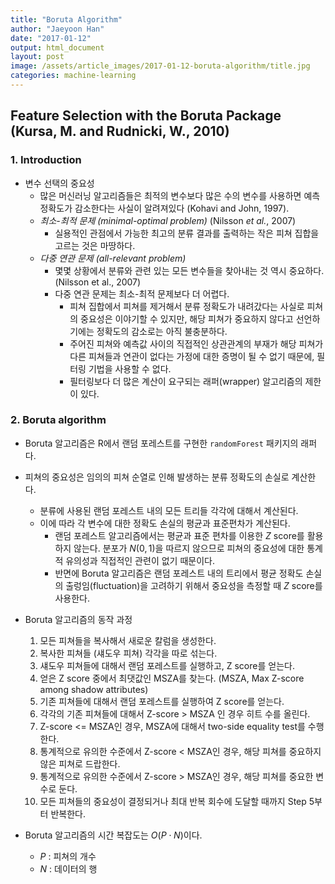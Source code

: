 ```yaml
---
title: "Boruta Algorithm"
author: "Jaeyoon Han"
date: "2017-01-12"
output: html_document
layout: post
image: /assets/article_images/2017-01-12-boruta-algorithm/title.jpg
categories: machine-learning
---
```






## Feature Selection with the Boruta Package (Kursa, M. and Rudnicki, W., 2010)

### 1. Introduction

-	변수 선택의 중요성
	-	많은 머신러닝 알고리즘들은 최적의 변수보다 많은 수의 변수를 사용하면 예측 정확도가 감소한다는 사실이 알려져있다 (Kohavi and John, 1997).
	-	*최소-최적 문제 (minimal-optimal problem)* (Nilsson *et al.*, 2007)
		-	실용적인 관점에서 가능한 최고의 분류 결과를 출력하는 작은 피쳐 집합을 고르는 것은 마땅하다.
	-	*다중 연관 문제 (all-relevant problem)*
		-	몇몇 상황에서 분류와 관련 있는 모든 변수들을 찾아내는 것 역시 중요하다. (Nilsson et al., 2007)
		-	다중 연관 문제는 최소-최적 문제보다 더 어렵다.
			-	피쳐 집합에서 피쳐를 제거해서 분류 정확도가 내려갔다는 사실로 피쳐의 중요성은 이야기할 수 있지만, 해당 피쳐가 중요하지 않다고 선언하기에는 정확도의 감소로는 아직 불충분하다.
			-	주어진 피쳐와 예측값 사이의 직접적인 상관관계의 부재가 해당 피쳐가 다른 피쳐들과 연관이 없다는 가정에 대한 증명이 될 수 없기 때문에, 필터링 기법을 사용할 수 없다.
			-	필터링보다 더 많은 계산이 요구되는 래퍼(wrapper) 알고리즘의 제한이 있다.

### 2. Boruta algorithm

-	Boruta 알고리즘은 R에서 랜덤 포레스트를 구현한 `randomForest` 패키지의 래퍼다.
-	피쳐의 중요성은 임의의 피쳐 순열로 인해 발생하는 분류 정확도의 손실로 계산한다.

	-	분류에 사용된 랜덤 포레스트 내의 모든 트리들 각각에 대해서 계산된다.
	-	이에 따라 각 변수에 대한 정확도 손실의 평균과 표준편차가 계산된다.
		-	랜덤 포레스트 알고리즘에서는 평균과 표준 편차를 이용한 $Z$ score를 활용하지 않는다. 분포가 $N(0, 1)$을 따르지 않으므로 피쳐의 중요성에 대한 통계적 유의성과 직접적인 관련이 없기 때문이다.
		-	반면에 Boruta 알고리즘은 랜덤 포레스트 내의 트리에서 평균 정확도 손실의 출렁임(fluctuation)을 고려하기 위해서 중요성을 측정할 때 $Z$ score를 사용한다.

-	Boruta 알고리즘의 동작 과정
    1.  모든 피쳐들을 복사해서 새로운 칼럼을 생성한다.
    2.  복사한 피쳐들 (섀도우 피쳐) 각각을 따로 섞는다.
    3.  섀도우 피쳐들에 대해서 랜덤 포레스트를 실행하고, Z score를 얻는다.
    4.  얻은 Z score 중에서 최댓값인 MSZA를 찾는다. (MSZA, Max Z-score among shadow attributes)
    5.  기존 피쳐들에 대해서 랜덤 포레스트를 실행하여 Z score를 얻는다.
    6.  각각의 기존 피쳐들에 대해서 Z-score > MSZA 인 경우 히트 수를 올린다.
    7.  Z-score <= MSZA인 경우, MSZA에 대해서 two-side equality test를 수행한다.
    8.  통계적으로 유의한 수준에서 Z-score < MSZA인 경우, 해당 피쳐를 중요하지 않은 피쳐로 드랍한다.
    9.  통계적으로 유의한 수준에서 Z-score > MSZA인 경우, 해당 피쳐를 중요한 변수로 둔다.
    10. 모든 피쳐들의 중요성이 결정되거나 최대 반복 회수에 도달할 때까지 Step 5부터 반복한다.

-	Boruta 알고리즘의 시간 복잡도는 $O(P \cdot N)$이다.

	-	$P$ : 피쳐의 개수
	-	$N$ : 데이터의 행
